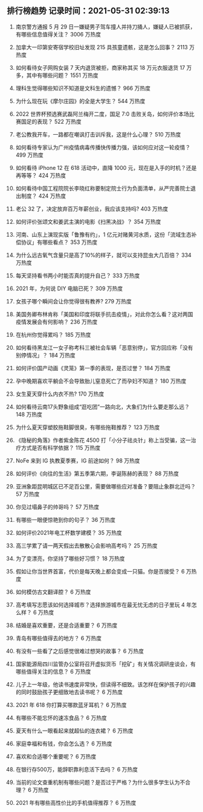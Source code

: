
## 排行榜趋势 记录时间：2021-05-31 02:39:13
  
  1. 南京警方通报 5 月 29 日一嫌疑男子驾车撞人并持刀捅人，嫌疑人已被抓获，有哪些信息值得关注？ 3006 万热度
    
  2. 加拿大一印第安寄宿学校旧址发现 215 具孩童遗骸，这是怎么回事？ 2113 万热度
    
  3. 如何看待女子网购女装 7 天内退货被拒，商家称其买 18 万元衣服退货 17 万多，其中有哪些问题？ 1551 万热度
    
  4. 理科生觉得哪些知识不知道是文科生的遗憾？ 966 万热度
    
  5. 为什么现在玩《摩尔庄园》的全是大学生？ 544 万热度
    
  6. 2022 世界杯预选赛武磊阿兰梅开二度，国足 7:0 击败关岛，如何评价本场比赛国足的表现？ 522 万热度
    
  7. 老公教我开车，一路都在嘲讽打击训斥我，这是什么心理？ 510 万热度
    
  8. 如何看待专家认为广州疫情病毒传播快传播力强，该如何应对这一轮疫情？ 499 万热度
    
  9. 如何看待 iPhone 12 在 618 活动中，直降 1000 元，现在是入手的时机？还是再等等？ 424 万热度
    
  10. 如何看待中国工程院院长李晓红称要制定院士行为负面清单，从严完善院士退出制度？ 424 万热度
    
  11. 老公 32 了，决定放弃百万年薪创业，我应该支持吗? 403 万热度
    
  12. 如何评价张颂文和姜武主演的电影《扫黑决战》？ 354 万热度
    
  13. 河南、山东上演现实版「鲁豫有约」，1 亿元对赌黄河水质，这份「流域生态补偿协议」有哪些看点？ 353 万热度
    
  14. 为什么远古氧气含量只是高了10%的样子，就可以支持昆虫大几百倍？ 334 万热度
    
  15. 每天坚持看书两小时能否真的提升自己？ 333 万热度
    
  16. 2021 年，为何说 DIY 电脑已死？ 309 万热度
    
  17. 女孩子哪个瞬间会让你觉得很有教养? 279 万热度
    
  18. 美国务卿布林肯称「美国和印度将联手抗击疫情」，对此你怎么看？这对两国疫情发展会有何影响？ 236 万热度
    
  19. 在杭州你觉得累吗？ 185 万热度
    
  20. 如何看待黑龙江一女子称考科三被社会车辆「恶意别停」，官方回应称「没有别停情况」？ 184 万热度
    
  21. 如何评价国产动画《灵笼》第一季的表现，是否过誉？ 184 万热度
    
  22. 孕中晚期喜欢平躺会不会导致胎儿窒息死亡了而孕妇不知道？ 180 万热度
    
  23. 女生夏天穿什么内衣不热? 170 万热度
    
  24. 如何看待云南17头野象组成“逛吃团”一路向北，大象们为什么要走那么远？ 148 万热度
    
  25. 为什么夏天穿塑胶拖鞋脚很臭，有哪些拖鞋推荐？ 123 万热度
    
  26. 《隐秘的角落》作者紫金陈花 4500 打「小分子祛炎针」称上当受骗，这一治疗方式是否有科学依据？ 115 万热度
    
  27. NoFe 来到 IG 执教夏季赛，IG 前途如何？ 98 万热度
    
  28. 如何评价《向往的生活》第五季第六期，李诞陈赫的表现？ 88 万热度
    
  29. 亚洲象距昆明城区已不足百公里，需要做哪些应对准备？要阻止象群北迁吗？ 57 万热度
    
  30. 你见过塌鼻子的帅哥吗？ 57 万热度
    
  31. 有哪些一眼便惊艳到你的句子？ 36 万热度
    
  32. 如何评价2021年电工杯数学建模？ 35 万热度
    
  33. 高三学累了请一两天假出去散散心会影响高考吗？ 25 万热度
    
  34. 为了变漂亮，你坚持了哪些好习惯？ 18 万热度
    
  35. 假如让你当世界首富，代价是每天晚上都会变成一只猫。你是否接受？ 6 万热度
    
  36. 如何模仿古文翻译腔？ 6 万热度
    
  37. 高考填写志愿该如何选择城市？选择旅游城市在最无忧无虑的日子里玩 4 年怎么样？ 6 万热度
    
  38. 结婚是喜欢重要，还是合适重要？ 6 万热度
    
  39. 青岛有哪些值得去的地方？ 6 万热度
    
  40. 有没有一些看了之后感觉很难过想哭的故事？ 6 万热度
    
  41. 国家能源局四川监管办公室将召开虚拟货币「挖矿」有关情况调研座谈会，有哪些值得关注的信息？ 6 万热度
    
  42. 儿子上一年级，他读书速度非常快，但读得不细致。该怎样在保护孩子的兴趣的同时鼓励孩子更细致地去读书呢？ 6 万热度
    
  43. 2021 年 618 你打算买哪款蓝牙耳机？ 6 万热度
    
  44. 有哪些不能忘怀的速冻食品？ 6 万热度
    
  45. 夏天有什么一眼看起来就超仙的连衣裙？ 6 万热度
    
  46. 家庭幸福和有钱，你会怎么选？ 6 万热度
    
  47. 喜欢和合适哪个重要呢？ 6 万热度
    
  48. 在银行存500万，能辞职靠利息活下去吗？ 6 万热度
    
  49. 当前的论文查重机制有哪些问题？是否过于严格？为什么很多学生认为不合理？ 6 万热度
    
  50. 2021 年有哪些高性价比的手机值得推荐？ 6 万热度
    